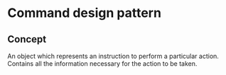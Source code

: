 ﻿# Command design pattern

## Concept

An object which represents an instruction to perform a particular action. Contains all the information necessary for the action to be taken.
